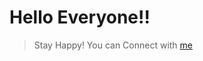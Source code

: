 # Hello Everyone!!
> Stay Happy!
You can Connect with [me](https://www.linkedin.com/in/jatin-goyal-1469061aa/)
